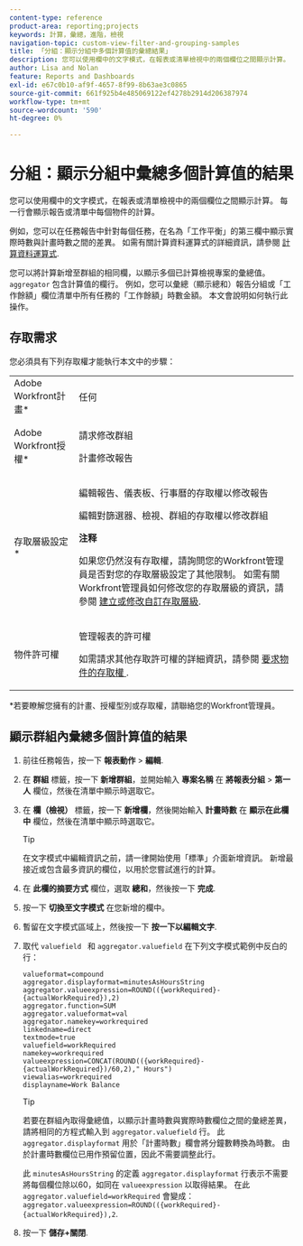 ```yaml
---
content-type: reference
product-area: reporting;projects
keywords: 計算，彙總，進階，檢視
navigation-topic: custom-view-filter-and-grouping-samples
title: 「分組：顯示分組中多個計算值的彙總結果」
description: 您可以使用欄中的文字模式，在報表或清單檢視中的兩個欄位之間顯示計算。 每一行會顯示報告或清單中每個物件的計算。
author: Lisa and Nolan
feature: Reports and Dashboards
exl-id: e67c0b10-af9f-4657-8f99-8b63ae3c0865
source-git-commit: 661f925b4e485069122ef4278b2914d206387974
workflow-type: tm+mt
source-wordcount: '590'
ht-degree: 0%

---
```


# 分組：顯示分組中彙總多個計算值的結果

您可以使用欄中的文字模式，在報表或清單檢視中的兩個欄位之間顯示計算。 每一行會顯示報告或清單中每個物件的計算。

例如，您可以在任務報告中針對每個任務，在名為「工作平衡」的第三欄中顯示實際時數與計畫時數之間的差異。 如需有關計算資料運算式的詳細資訊，請參閱 [計算資料運算式](../../../reports-and-dashboards/reports/calc-cstm-data-reports/calculated-data-expressions.md).

您可以將計算新增至群組的相同欄，以顯示多個已計算檢視專案的彙總值。 `aggregator` 包含計算值的欄行。 例如，您可以彙總（顯示總和）報告分組或「工作餘額」欄位清單中所有任務的「工作餘額」時數金額。 本文會說明如何執行此操作。

## 存取需求

您必須具有下列存取權才能執行本文中的步驟：

<table style="table-layout:auto"> 
 <col> 
 <col> 
 <tbody> 
  <tr> 
   <td role="rowheader">Adobe Workfront計畫*</td> 
   <td> <p>任何</p> </td> 
  </tr> 
  <tr> 
   <td role="rowheader">Adobe Workfront授權*</td> 
   <td> <p>請求修改群組 </p>
   <p>計畫修改報告</p> </td> 
  </tr> 
  <tr> 
   <td role="rowheader">存取層級設定*</td> 
   <td> <p>編輯報告、儀表板、行事曆的存取權以修改報告</p> <p>編輯對篩選器、檢視、群組的存取權以修改群組</p> <p><b>注释</b>

如果您仍然沒有存取權，請詢問您的Workfront管理員是否對您的存取層級設定了其他限制。 如需有關Workfront管理員如何修改您的存取層級的資訊，請參閱 <a href="../../../administration-and-setup/add-users/configure-and-grant-access/create-modify-access-levels.md" class="MCXref xref">建立或修改自訂存取層級</a>.</p> </td>
</tr>  
  <tr> 
   <td role="rowheader">物件許可權</td> 
   <td> <p>管理報表的許可權</p> <p>如需請求其他存取許可權的詳細資訊，請參閱 <a href="../../../workfront-basics/grant-and-request-access-to-objects/request-access.md" class="MCXref xref">要求物件的存取權 </a>.</p> </td> 
  </tr> 
 </tbody> 
</table>

&#42;若要瞭解您擁有的計畫、授權型別或存取權，請聯絡您的Workfront管理員。

## 顯示群組內彙總多個計算值的結果

1. 前往任務報告，按一下 **報表動作** > **編輯**.
1. 在 **群組** 標籤，按一下 **新增群組**，並開始輸入 **專案名稱** 在 **將報表分組** > **第一人** 欄位，然後在清單中顯示時選取它。

1. 在 **欄（檢視）** 標籤，按一下 **新增欄**，然後開始輸入 **計畫時數** 在 **顯示在此欄中** 欄位，然後在清單中顯示時選取它。

   >[!TIP]
   >
   >在文字模式中編輯資訊之前，請一律開始使用「標準」介面新增資訊。 新增最接近或包含最多資訊的欄位，以用於您嘗試進行的計算。

1. 在 **此欄的摘要方式** 欄位，選取 **總和**，然後按一下 **完成**.
1. 按一下 **切換至文字模式** 在您新增的欄中。
1. 暫留在文字模式區域上，然後按一下 **按一下以編輯文字**.
1. 取代 `valuefield ` 和 `aggregator.valuefield` 在下列文字模式範例中反白的行：

   ```
   valueformat=compound
   aggregator.displayformat=minutesAsHoursString
   aggregator.valueexpression=ROUND(({workRequired}-{actualWorkRequired}),2)
   aggregator.function=SUM
   aggregator.valueformat=val
   aggregator.namekey=workrequired
   linkedname=direct
   textmode=true
   valuefield=workRequired
   namekey=workrequired
   valueexpression=CONCAT(ROUND(({workRequired}-{actualWorkRequired})/60,2)," Hours") 
   viewalias=workrequired 
   displayname=Work Balance
   ```

   >[!TIP]
   >
   >若要在群組內取得彙總值，以顯示計畫時數與實際時數欄位之間的彙總差異，請將相同的方程式輸入到 `aggregator.valuefield` 行。 此 `aggregator.displayformat` 用於「計畫時數」欄會將分鐘數轉換為時數。 由於計畫時數欄位已用作預留位置，因此不需要調整此行。
   >
   >
   >此 `minutesAsHoursString` 的定義 `aggregator.displayformat` 行表示不需要將每個欄位除以60，如同在 `valueexpression` 以取得結果。 在此 `aggregator.valuefield=workRequired` 會變成： `aggregator.valueexpression=ROUND(({workRequired}-{actualWorkRequired}),2`.

1. 按一下 **儲存+關閉**.
